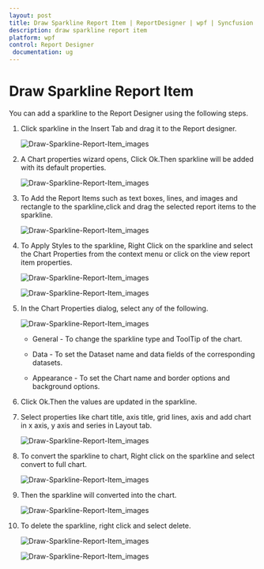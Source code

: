 ```yaml
---
layout: post
title: Draw Sparkline Report Item | ReportDesigner | wpf | Syncfusion
description: draw sparkline report item
platform: wpf
control: Report Designer
 documentation: ug
---
```


# Draw Sparkline Report Item

You can add a sparkline to the Report Designer using the following steps.

1. Click sparkline in the Insert Tab and drag it to the Report designer.

   ![Draw-Sparkline-Report-Item_images](Draw-Sparkline-Report-Item_images/Draw-Sparkline-Report-Item_img1.png)

2. A Chart properties wizard opens, Click Ok.Then sparkline will be added with its default properties.

   ![Draw-Sparkline-Report-Item_images](Draw-Sparkline-Report-Item_images/Draw-Sparkline-Report-Item_img2.png)
   
3. To Add the Report Items such as text boxes, lines, and images and rectangle to the sparkline,click and drag the selected report items to the sparkline.

   ![Draw-Sparkline-Report-Item_images](Draw-Sparkline-Report-Item_images/Draw-Sparkline-Report-Item_img3.png)
   
4. To Apply Styles to the sparkline, Right Click on the sparkline and select the Chart Properties from the context menu or click on the view report item properties.

   ![Draw-Sparkline-Report-Item_images](Draw-Sparkline-Report-Item_images/Draw-Sparkline-Report-Item_img4.png)
   
   ![Draw-Sparkline-Report-Item_images](Draw-Sparkline-Report-Item_images/Draw-Sparkline-Report-Item_img5.png)
   
5. In the Chart Properties dialog, select any of the following.

   ![Draw-Sparkline-Report-Item_images](Draw-Sparkline-Report-Item_images/Draw-Sparkline-Report-Item_img6.png)

   * General - To change the sparkline type and ToolTip of the chart.

   * Data - To set the Dataset name and data fields of the corresponding datasets.

   * Appearance - To set the Chart name and border options and background options.
   
6. Click Ok.Then the values are updated in the sparkline.

7. Select properties like chart title, axis title, grid lines, axis and add chart in x axis, y axis and series in Layout tab.

   ![Draw-Sparkline-Report-Item_images](Draw-Sparkline-Report-Item_images/Draw-Sparkline-Report-Item_img7.png)
   
8. To convert the sparkline to chart, Right click on the sparkline and select convert to full chart.

   ![Draw-Sparkline-Report-Item_images](Draw-Sparkline-Report-Item_images/Draw-Sparkline-Report-Item_img8.png)

9. Then the sparkline will converted into the chart.

   ![Draw-Sparkline-Report-Item_images](Draw-Sparkline-Report-Item_images/Draw-Sparkline-Report-Item_img9.png)
   
10. To delete the sparkline, right click and select delete.

    ![Draw-Sparkline-Report-Item_images](Draw-Sparkline-Report-Item_images/Draw-Sparkline-Report-Item_img10.png)
	
	![Draw-Sparkline-Report-Item_images](Draw-Sparkline-Report-Item_images/Draw-Sparkline-Report-Item_img11.png)